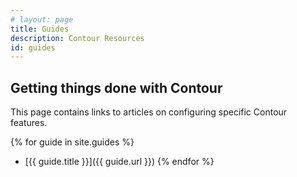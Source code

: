 ```yaml
---
# layout: page
title: Guides
description: Contour Resources
id: guides
---
```

## Getting things done with Contour

This page contains links to articles on configuring specific Contour features.

{% for guide in site.guides %}
- [{{ guide.title }}]({{ guide.url }})
{% endfor %}